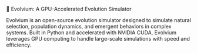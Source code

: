 🌱 Evolvium: A GPU-Accelerated Evolution Simulator

Evolvium is an open-source evolution simulator designed to simulate natural selection, population dynamics, and emergent behaviors in complex systems. 
Built in Python and accelerated with NVIDIA CUDA, Evolvium leverages GPU computing to handle large-scale simulations with speed and efficiency.
